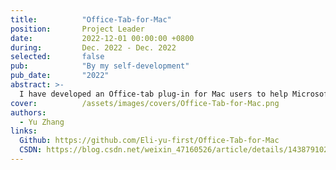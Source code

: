 ```yaml
---
title:          "Office-Tab-for-Mac"
position:       Project Leader
date:           2022-12-01 00:00:00 +0800
during:         Dec. 2022 - Dec. 2022
selected:       false
pub:            "By my self-development"
pub_date:       "2022"
abstract: >-
  I have developed an Office-tab plug-in for Mac users to help Microsoft Office users control the Office products on their Mac computers for tabbed multi-file management. Microsoft Office users currently face inefficiencies when managing multiple Office files as each opens in a separate window. Implementing a tab-based interface within Office applications significantly improves multi-file navigation and enhances productivity.
cover:          /assets/images/covers/Office-Tab-for-Mac.png
authors:
  - Yu Zhang
links:
  Github: https://github.com/Eli-yu-first/Office-Tab-for-Mac
  CSDN: https://blog.csdn.net/weixin_47160526/article/details/143879102
---
```

